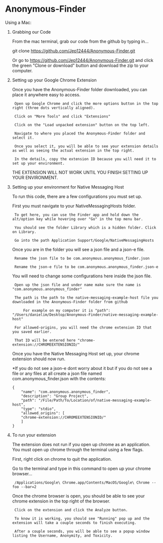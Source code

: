 # Anonymous-Finder

Using a Mac:

1) Grabbing our Code

	From the mac terminal, grab our code from the github by typing in...

	git clone https://github.com/Jep12444/Anonymous-Finder.git

	Or go to https://github.com/Jep12444/Anonymous-Finder.git and click the green "Clone or download" button and download the zip to your computer.



2) Setting up your Google Chrome Extension

	Once you have the Anonymous-Finder folder downloaded, you can place it anywhere easy to access.
	
		Open up Google Chrome and click the more options button in the top right (three dots vertically aligned).
	
		Click on "More Tools" and click "Extensions"

		Click on the "Load unpacked extension" button on the top left.
	
		Navigate to where you placed the Anonymous-Finder folder and select it.
	
		Once you select it, you will be able to see your extension details as well as seeing the actual extension in the top right.
	
		In the details, copy the extension ID because you will need it to set up your environment.


	THE EXTENSION WILL NOT WORK UNTIL YOU FINISH SETTING UP YOUR ENVIRONMENT.



3) Setting up your environment for Native Messaging Host

	To run this code, there are a few configurations you must set up.
	
	First you must navigate to your NativeMessagingHosts folder.

		To get here, you can use the Finder app and hold down the alt/option key while hovering over "Go" in the top menu bar.

		You should see the folder Library which is a hidden folder. Click on Library.

		Go into the path Application Support/Google/NativeMessagingHosts
	

	Once you are in the folder you will see a json file and a json-e file.

		Rename the json file to be com.anonymous.anonymous_finder.json

		Rename the json-e file to be com.anonymous.anonymous_finder.json-e
	
	You will need to change some configurations here inside the json file.

		Open up the json file and under name make sure the name is "com.anonymous.anonymous_finder"

		The path is the path to the native-messaging-example-host file you downloaded in the Anonymous-Finder folder from github

			For example on my computer it is "path": "/Users/danielim/Desktop/Anonymous-Finder/native-messaging-example-host"

		For allowed-origins, you will need the chrome extension ID that you saved earlier.

		That ID will be entered here "chrome-extension://CHROMEEXTENSIONID/"


	Once you have the Native Messaging Host set up, your chrome extension should now run.
	
	*If you do not see a json-e dont worry about it but if you do not see a file or any files at all create a json file named com.anonymous_finder.json with the contents:
	
	```
	{
  		"name": "com.anonymous.anonymous_finder",
		"description": "Group Project",
  		"path": "/File/Path/To/Location/of/native-messaging-example-host",
  		"type": "stdio",
  		"allowed_origins": [
    	"chrome-extension://CHROMEEXTENSIONID/"
  		]
	}
	```

4) To run your extension

	The extension does not run if you open up chrome as an application. You must open up chrome through the terminal using a few flags.

	First, right click on chrome to quit the application.

	Go to the terminal and type in this command to open up your chrome browser...
	
		/Applications/Google\ Chrome.app/Contents/MacOS/Google\ Chrome --foo --bar=2


	Once the chrome browser is open, you should be able to see your chrome extension in the top right of the browser.

		Click on the extension and click the Analyze button.

		To know it is working, you should see "Running" pop up and the extension will take a couple seconds to finish executing.

		After a couple seconds, you will be able to see a popup window listing the Username, Anonymity, and Toxicity.



